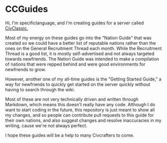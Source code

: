 # CCGuides
Hi, I'm specificlanguage, and I'm creating guides for a server called [CivClassic.](https://reddit.com/r/civclassic)

  Most of my energy on these guides go into the "Nation Guide" that was created so we could have a better list of reputable nations rather than the ones on the General Recruitment Thread each month. While the Recruitment Thread is a good list, it is mostly self-advertised and not always targeted towards newfriends. The Nation Guide was intended to make a compilation of nations that were repped behind and were good environments for newfriends to grow.
  
  However, another one of my all-time guides is the "Getting Started Guide," a way for newfriends to quickly get started on the server quickly without having to search through the wiki.
  
  Most of these are not very technically driven and written through Markdown, which means this doesn't really have any code. Although I do want to start coding in the future, this repository is just meant to show all my changes, and so people can contribute pull requests to this guide for their own nations, and also suggest changes and resolve inaccuracies in my writing, cause we're not always perfect.
  
  I hope these guides will be a help to many Civcrafters to come.
